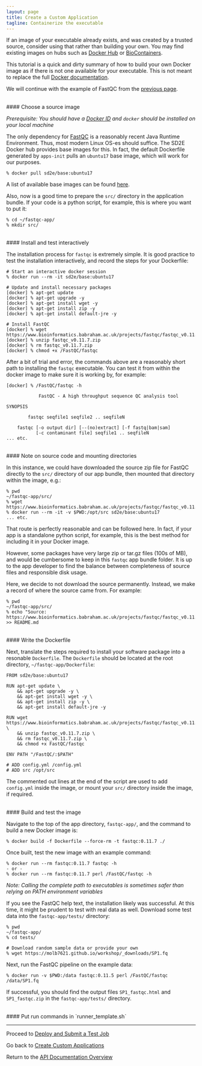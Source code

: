 ```yaml
---
layout: page
title: Create a Custom Application
tagline: Containerize the executable
---
```


If an image of your executable already exists, and was created by a trusted source,
consider using that rather than building your own. You may find existing images
on hubs such as
[Docker Hub](https://hub.docker.com/) or
[BioContainers](https://biocontainers.pro/registry/).

This tutorial is a quick and dirty summary of how to build your own Docker image
as if there is not one available for your executable. This is not meant to replace
the full [Docker documentation](https://docs.docker.com/develop/).

We will continue with the example of FastQC from the
[previous page](03.create_app_02.md).

<br>
#### Choose a source image

*Prerequisite: You should have a [Docker ID](https://hub.docker.com) and
`docker` should be installed on your local machine*

The only dependency for [FastQC](https://www.bioinformatics.babraham.ac.uk/projects/fastqc/)
is a reasonably recent Java Runtime Environment.
Thus, most modern Linux OS-es should suffice. The SD2E Docker hub provides base
images for this. In fact, the default Dockerfile generated by `apps-init` pulls
an `ubuntu17` base image, which will work for our purposes.
```
% docker pull sd2e/base:ubuntu17
```

A list of available base images can be found [here](06.base_images.md).

Also, now is a good time to prepare the `src/` directory in the application
bundle. If your code is a python script, for example, this is where you want to
put it:
```
% cd ~/fastqc-app/
% mkdir src/
```

<br>
#### Install and test interactively

The installation process for `fastqc` is extremely simple. It is good practice to
test the installation interactively, and record the steps for your Dockerfile:
```
# Start an interactive docker session
% docker run --rm -it sd2e/base:ubuntu17

# Update and install necessary packages
[docker] % apt-get update
[docker] % apt-get upgrade -y
[docker] % apt-get install wget -y
[docker] % apt-get install zip -y
[docker] % apt-get install default-jre -y

# Install FastQC
[docker] % wget https://www.bioinformatics.babraham.ac.uk/projects/fastqc/fastqc_v0.11.7.zip
[docker] % unzip fastqc_v0.11.7.zip
[docker] % rm fastqc_v0.11.7.zip
[docker] % chmod +x /FastQC/fastqc
```

After a bit of trial and error, the commands above are a reasonably short path
to installing the `fastqc` executable. You can test it from within the docker
image to make sure it is working by, for example:
```
[docker] % /FastQC/fastqc -h

            FastQC - A high throughput sequence QC analysis tool

SYNOPSIS

        fastqc seqfile1 seqfile2 .. seqfileN

    fastqc [-o output dir] [--(no)extract] [-f fastq|bam|sam]
           [-c contaminant file] seqfile1 .. seqfileN
... etc.
```


<br>
#### Note on source code and mounting directories

In this instance, we could have downloaded the source zip file for FastQC
directly to the `src/` directory of our app bundle, then mounted that directory
within the image, e.g.:
```
% pwd
~/fastqc-app/src/
% wget https://www.bioinformatics.babraham.ac.uk/projects/fastqc/fastqc_v0.11.7.zip
% docker run --rm -it -v $PWD:/opt/src sd2e/base:ubuntu17
... etc.
```

That route is perfectly reasonable and can be followed here. In fact, if your
app is a standalone python script, for example, this is the best method for
including it in your Docker image.

However, some packages have very large zip or tar.gz files (100s of MB), and
would be cumbersome to keep in this `fastqc` app bundle folder. It is up to the
app developer to find the balance between completeness of source files and
responsible disk usage.

Here, we decide to not download the source permanently. Instead, we make a
record of where the source came from. For example:
```
% pwd
~/fastqc-app/src/
% echo "Source: https://www.bioinformatics.babraham.ac.uk/projects/fastqc/fastqc_v0.11.7.zip" >> README.md
```

<br>
#### Write the Dockerfile

Next, translate the steps required to install your software package into a
resonable `Dockerfile`. The `Dockerfile` should be located at the root directory,
`~/fastqc-app/Dockerfile`:
```
FROM sd2e/base:ubuntu17

RUN apt-get update \
    && apt-get upgrade -y \
    && apt-get install wget -y \
    && apt-get install zip -y \
    && apt-get install default-jre -y

RUN wget https://www.bioinformatics.babraham.ac.uk/projects/fastqc/fastqc_v0.11.7.zip \
    && unzip fastqc_v0.11.7.zip \
    && rm fastqc_v0.11.7.zip \
    && chmod +x FastQC/fastqc

ENV PATH "/FastQC/:$PATH"

# ADD config.yml /config.yml
# ADD src /opt/src          
```

The commented out lines at the end of the script are used to add `config.yml`
inside the image, or mount your `src/` directory inside the image, if required.


<br>
#### Build and test the image

Navigate to the top of the app directory, `fastqc-app/`, and the command to
build a new Docker image is:
```
% docker build -f Dockerfile --force-rm -t fastqc:0.11.7 ./
```

Once built, test the new image with an example command:
```
% docker run --rm fastqc:0.11.7 fastqc -h
- or -
% docker run --rm fastqc:0.11.7 perl /FastQC/fastqc -h
```

*Note: Calling the complete path to executables is sometimes safer than relying
on PATH environment variables*

If you see the FastQC help text, the installation likely was successful. At this
time, it might be prudent to test with real data as well. Download some test
data into the `fastqc-app/tests/` directory:
```
% pwd
~/fastqc-app/
% cd tests/

# Download random sample data or provide your own
% wget https://molb7621.github.io/workshop/_downloads/SP1.fq
```

Next, run the FastQC pipeline on the example data:
```
% docker run -v $PWD:/data fastqc:0.11.5 perl /FastQC/fastqc /data/SP1.fq
```

If successful, you should find the output files `SP1_fastqc.html` and `SP1_fastqc.zip`
in the `fastqc-app/tests/` directory.


<br>
#### Put run commands in `runner_template.sh`



---
Proceed to [Deploy and Submit a Test Job](03.create_app_04.md)

Go back to [Create Custom Applications](03.create_app.md)

Return to the [API Documentation Overview](../index.md)
